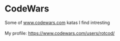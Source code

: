 # CodeWars
Some of www.codewars.com katas I find intresting
<br><br>
My profile: https://www.codewars.com/users/rotcod/
